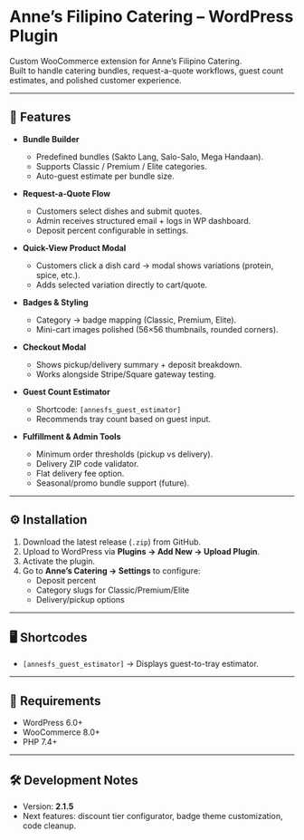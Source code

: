 # Anne’s Filipino Catering – WordPress Plugin

Custom WooCommerce extension for Anne’s Filipino Catering.  
Built to handle catering bundles, request-a-quote workflows, guest count estimates, and polished customer experience.

---

## 🚀 Features
- **Bundle Builder**
  - Predefined bundles (Sakto Lang, Salo-Salo, Mega Handaan).
  - Supports Classic / Premium / Elite categories.
  - Auto-guest estimate per bundle size.

- **Request-a-Quote Flow**
  - Customers select dishes and submit quotes.
  - Admin receives structured email + logs in WP dashboard.
  - Deposit percent configurable in settings.

- **Quick-View Product Modal**
  - Customers click a dish card → modal shows variations (protein, spice, etc.).
  - Adds selected variation directly to cart/quote.

- **Badges & Styling**
  - Category → badge mapping (Classic, Premium, Elite).
  - Mini-cart images polished (56×56 thumbnails, rounded corners).

- **Checkout Modal**
  - Shows pickup/delivery summary + deposit breakdown.
  - Works alongside Stripe/Square gateway testing.

- **Guest Count Estimator**
  - Shortcode: `[annesfs_guest_estimator]`
  - Recommends tray count based on guest input.

- **Fulfillment & Admin Tools**
  - Minimum order thresholds (pickup vs delivery).
  - Delivery ZIP code validator.
  - Flat delivery fee option.
  - Seasonal/promo bundle support (future).

---

## ⚙️ Installation
1. Download the latest release (`.zip`) from GitHub.
2. Upload to WordPress via **Plugins → Add New → Upload Plugin**.
3. Activate the plugin.
4. Go to **Anne’s Catering → Settings** to configure:
   - Deposit percent
   - Category slugs for Classic/Premium/Elite
   - Delivery/pickup options

---

## 🖥️ Shortcodes
- `[annesfs_guest_estimator]` → Displays guest-to-tray estimator.

---

## 📌 Requirements
- WordPress 6.0+
- WooCommerce 8.0+
- PHP 7.4+

---

## 🛠️ Development Notes
- Version: **2.1.5**
- Next features: discount tier configurator, badge theme customization, code cleanup.
